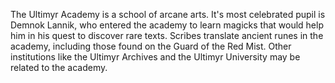 The Ultimyr Academy is a school of arcane arts. It's most celebrated pupil is Demnok Lannik, who entered the academy to learn magicks that would help him in his quest to discover rare texts. Scribes translate ancient runes in the academy, including those found on the Guard of the Red Mist.
Other institutions like the Ultimyr Archives and the Ultimyr University may be related to the academy.
